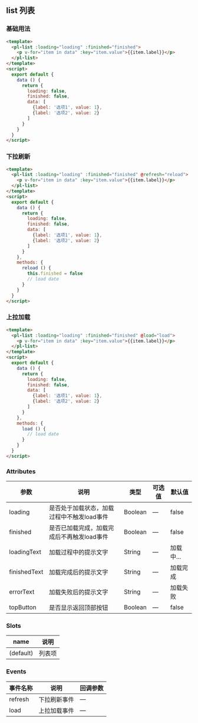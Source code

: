 ## list 列表

### 基础用法

```html
<template>
  <pl-list :loading="loading" :finished="finished">
    <p v-for="item in data" :key="item.value">{{item.label}}</p>  
  </pl-list>
</template>
<script>
  export default {
    data () {
      return {
        loading: false,
        finished: false,
        data: [
          {label: '选项1', value: 1},
          {label: '选项2', value: 2}
        ]
      }           
    }
  }
</script>
```


### 下拉刷新

```html
<template>
  <pl-list :loading="loading" :finished="finished" @refresh="reload">
    <p v-for="item in data" :key="item.value">{{item.label}}</p>  
  </pl-list>
</template>
<script>
  export default {
    data () {
      return {
        loading: false,
        finished: false,
        data: [
          {label: '选项1', value: 1},
          {label: '选项2', value: 2}
        ]
      }           
    },
    methods: {
      reload () {
        this.finished = false
        // load date
      }
    }
  }
</script>
```



### 上拉加载

```html
<template>
  <pl-list :loading="loading" :finished="finished" @load="load">
    <p v-for="item in data" :key="item.value">{{item.label}}</p>  
  </pl-list>
</template>
<script>
  export default {
    data () {
      return {
        loading: false,
        finished: false,
        data: [
          {label: '选项1', value: 1},
          {label: '选项2', value: 2}
        ]
      }           
    },
    methods: {
      load () {
        // load date
      }
    }
  }
</script>
```


### Attributes
| 参数      | 说明    | 类型      | 可选值       | 默认值   |
|---------- |-------- |---------- |-------------  |-------- |
| loading      |  是否处于加载状态，加载过程中不触发load事件   | Boolean | —    | false |
| finished     | 是否已加载完成，加载完成后不再触发load事件 | Boolean | —            | false |
| loadingText  | 加载过程中的提示文字| String | —            | 加载中... |
| finishedText | 加载完成后的提示文字 | String | —            | 加载完成 |
| errorText    | 加载失败后的提示文字 | String | —            | 加载失败 |
| topButton    | 是否显示返回顶部按钮 | Boolean | —            | false |

### Slots
| name      | 说明    | 
|---------- |-------- |
| (default)     |   列表项   |


### Events
| 事件名称      | 说明    | 回调参数      |
|---------- |-------- |---------- |
| refresh     |   下拉刷新事件   | — | 
| load     |   上拉加载事件   | — | 


